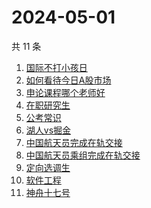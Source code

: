 # 2024-05-01

共 11 条

<!-- BEGIN ZHIHUSEARCH -->
<!-- 最后更新时间 Wed May 01 2024 09:55:35 GMT+0800 (China Standard Time) -->
1. [国际不打小孩日](https://www.zhihu.com/search?q=国际不打小孩日)
1. [如何看待今日A股市场](https://www.zhihu.com/search?q=如何看待今日A股市场)
1. [申论课程哪个老师好](https://www.zhihu.com/search?q=申论课程哪个老师好)
1. [在职研究生](https://www.zhihu.com/search?q=在职研究生)
1. [公考常识](https://www.zhihu.com/search?q=公考常识)
1. [湖人vs掘金](https://www.zhihu.com/search?q=湖人vs掘金)
1. [中国航天员完成在轨交接](https://www.zhihu.com/search?q=中国航天员完成在轨交接)
1. [中国航天员乘组完成在轨交接](https://www.zhihu.com/search?q=中国航天员乘组完成在轨交接)
1. [定向选调生](https://www.zhihu.com/search?q=定向选调生)
1. [软件工程](https://www.zhihu.com/search?q=软件工程)
1. [神舟十七号](https://www.zhihu.com/search?q=神舟十七号)
<!-- END ZHIHUSEARCH -->
